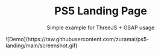 <h1 align="center">PS5 Landing Page</h1>
<p align="center">Simple example for ThreeJS + GSAP usage</p>
![Demo](https://raw.githubusercontent.com/zuramai/ps5-landing/main/screenshot.gif)
